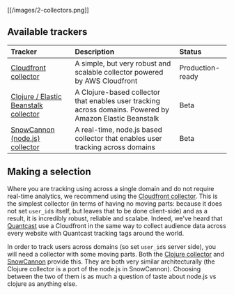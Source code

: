 [[/images/2-collectors.png]] 

## Available trackers

| **Tracker**                                    | **Description**                                     | **Status**       |
|:-----------------------------------------------|:----------------------------------------------------|:-----------------|
| [Cloudfront collector](setting-up-the-cloudfront-collector) | A simple, but very robust and scalable collector powered by AWS Cloudfront | Production-ready |
| [Clojure / Elastic Beanstalk collector](setting-up-the-clojure-collector)| A Clojure-based collector that enables user tracking across domains. Powered by Amazon Elastic Beanstalk | Beta      |
| [SnowCannon (node.js) collector](snowcannon-setup-guide) | A real-time, node.js based collector that enables user tracking across domains | Beta |


## Making a selection

Where you are tracking using across a single domain and do not require real-time analytics, we recommend using the [Cloudfront collector](setting-up-the-cloudfront-collector). This is the simplest collector (in terms of having no moving parts: because it does not set `user_id`s itself, but leaves that to be done client-side) and as a result, it is incredibly robust, reliable and scalabe. Indeed, we've heard that [Quantcast](http://www.quantcast.com/) use a Cloudfront in the same way to collect audience data across every website with Quantcast tracking tags around the world.

In order to track users across domains (so set `user_id`s server side), you will need a collector with some moving parts. Both the [Clojure collector](setting-up-the-clojure-collector) and [SnowCannon](snowcannon-setup-guide) provide this. They are both very similar architecturally (the Clojure collector is a port of the node.js in SnowCannon). Choosing between the two of them is as much a question of taste about node.js vs clojure as anything else.